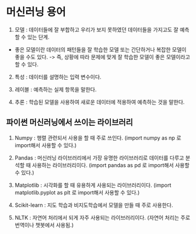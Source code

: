 # 머신러닝 용어

1. 모델 : 데이터들에 잘 부합하고 우리가 보지 못하였던 데이터들을 가지고도 잘 예측할 수 있는 단계.
- 좋은 모델이란 데이터의 패턴들을 잘 학습한 모델 또는 간단하거나 복잡한 모델이 좋을 수도 있다. 
	-> 즉, 상황에 따라 문제에 맞게 잘 학습한 모델이 좋은 모델이라고 할 수 있다.

2. 특성 : 데이터를 설명하는 입력 변수이다.

3. 레이블 : 예측하는 실제 항목을 말한다.

4. 추론 : 학습된 모델을 사용하여 새로운 데이터에 적용하여 예측하는 것을 말한다.


## 파이썬 머신러닝에서 쓰이는 라이브러리

1. Numpy : 행렬 관련되서 사용을 할 때 주로 쓰인다. (import numpy as np 로 import해서 사용할 수 있다.)

2. Pandas : 머신러닝 라이브러리에서 가장 유명한 라이브러리로 데이터를 다루고 분석할 때 사용하는 라이브러리이다. (import pandas as pd 로 import해서 사용할 수 있다.)

3. Matplotlib : 시각화를 할 때 유용하게 사용되는 라이브러리이다. (import matplotlib.pyplot as plt 로 import해서 사용할 수 있다.)

4. Scikit-learn : 지도 학습과 비지도학습에서 모델을 만들 때 주로 사용한다. 

5. NLTK : 자연어 처리에서 되게 자주 사용되는 라이브러리이다. (자연어 처리는 주로 번역이나 챗봇에서 사용됨.)